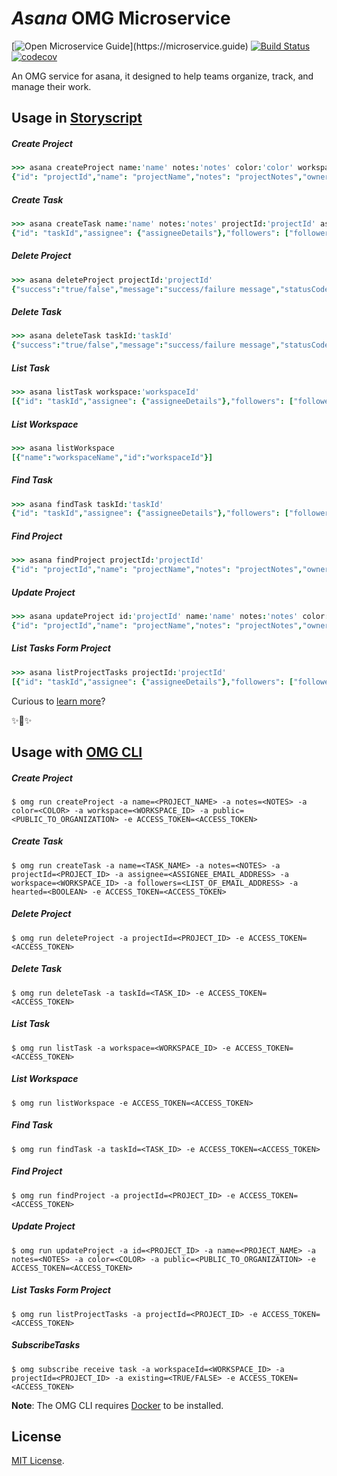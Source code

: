 # _Asana_ OMG Microservice

[![Open Microservice Guide](https://img.shields.io/badge/OMG%20Enabled-👍-green.svg?)](https://microservice.guide)
[![Build Status](https://travis-ci.com/omg-services/asana.svg?branch=master)](https://travis-ci.com/omg-services/asana)
[![codecov](https://codecov.io/gh/omg-services/asana/branch/master/graph/badge.svg)](https://codecov.io/gh/omg-services/asana)


An OMG service for asana, it designed to help teams organize, track, and manage their work.

## Usage in [Storyscript](https://storyscript.io/)

##### Create Project
```coffee
>>> asana createProject name:'name' notes:'notes' color:'color' workspace:'workspaceId' public:'true/false'
{"id": "projectId","name": "projectName","notes": "projectNotes","owner": {"ownerDetails"},"workspace": {"workspaceDetails"},"members": ["membersList"],"followers": ["followersList"]}
```
##### Create Task
```coffee
>>> asana createTask name:'name' notes:'notes' projectId:'projectId' assignee:'assignee' workspace: 'workspaceId' followers: '[abc@example.com,xyz@example.com]' hearted: 'true/false'
{"id": "taskId","assignee": {"assigneeDetails"},"followers": ["followersList"],"hearted": "true/false","name": "taskName","notes": "taskNotes","projects": ["projectDetails"],"workspace": {"workspaceDetails"}}
```
##### Delete Project
```coffee
>>> asana deleteProject projectId:'projectId'
{"success":"true/false","message":"success/failure message","statusCode":"HTTPstatusCode"}
```
##### Delete Task
```coffee
>>> asana deleteTask taskId:'taskId'
{"success":"true/false","message":"success/failure message","statusCode":"HTTPstatusCode"}
```
##### List Task
```coffee
>>> asana listTask workspace:'workspaceId'
[{"id": "taskId","assignee": {"assigneeDetails"},"followers": ["followersList"],"hearted": "true/false","name": "taskName","notes": "taskNotes","projects": ["projectDetails"],"workspace": {"workspaceDetails"}}]
```
##### List Workspace
```coffee
>>> asana listWorkspace
[{"name":"workspaceName","id":"workspaceId"}]
```
##### Find Task
```coffee
>>> asana findTask taskId:'taskId'
{"id": "taskId","assignee": {"assigneeDetails"},"followers": ["followersList"],"hearted": "true/false","name": "taskName","notes": "taskNotes","projects": ["projectDetails"],"workspace": "workspaceDetails"}}
```
##### Find Project
```coffee
>>> asana findProject projectId:'projectId'
{"id": "projectId","name": "projectName","notes": "projectNotes","owner": {"ownerDetails"},"workspace": {"workspaceDetails"},"members": ["membersList"],"followers": ["followersList"]}
```
##### Update Project
```coffee
>>> asana updateProject id:'projectId' name:'name' notes:'notes' color:'color' public:'true/false'
{"id": "projectId","name": "projectName","notes": "projectNotes","owner": {"ownerDetails"},"workspace": {"workspaceDetails"},"members": ["membersList"],"followers": ["followersList"]}
```
##### List Tasks Form Project
```coffee
>>> asana listProjectTasks projectId:'projectId'
[{"id": "taskId","assignee": {"assigneeDetails"},"followers": ["followersList"],"hearted": "true/false","name": "taskName","notes": "taskNotes","projects": ["projectDetails"],"workspace": {"workspaceDetails"}}]
```
Curious to [learn more](https://docs.storyscript.io/)?

✨🍰✨

## Usage with [OMG CLI](https://www.npmjs.com/package/omg)
##### Create Project
```shell
$ omg run createProject -a name=<PROJECT_NAME> -a notes=<NOTES> -a color=<COLOR> -a workspace=<WORKSPACE_ID> -a public=<PUBLIC_TO_ORGANIZATION> -e ACCESS_TOKEN=<ACCESS_TOKEN>
```
##### Create Task
```shell
$ omg run createTask -a name=<TASK_NAME> -a notes=<NOTES> -a projectId=<PROJECT_ID> -a assignee=<ASSIGNEE_EMAIL_ADDRESS> -a workspace=<WORKSPACE_ID> -a followers=<LIST_OF_EMAIL_ADDRESS> -a hearted=<BOOLEAN> -e ACCESS_TOKEN=<ACCESS_TOKEN>
```
##### Delete Project
```shell
$ omg run deleteProject -a projectId=<PROJECT_ID> -e ACCESS_TOKEN=<ACCESS_TOKEN>
```
##### Delete Task
```shell
$ omg run deleteTask -a taskId=<TASK_ID> -e ACCESS_TOKEN=<ACCESS_TOKEN>
```
##### List Task
```shell
$ omg run listTask -a workspace=<WORKSPACE_ID> -e ACCESS_TOKEN=<ACCESS_TOKEN>
```
##### List Workspace
```shell
$ omg run listWorkspace -e ACCESS_TOKEN=<ACCESS_TOKEN>
```
##### Find Task
```shell
$ omg run findTask -a taskId=<TASK_ID> -e ACCESS_TOKEN=<ACCESS_TOKEN>
```
##### Find Project
```shell
$ omg run findProject -a projectId=<PROJECT_ID> -e ACCESS_TOKEN=<ACCESS_TOKEN>
```
##### Update Project
```shell
$ omg run updateProject -a id=<PROJECT_ID> -a name=<PROJECT_NAME> -a notes=<NOTES> -a color=<COLOR> -a public=<PUBLIC_TO_ORGANIZATION> -e ACCESS_TOKEN=<ACCESS_TOKEN>
```
##### List Tasks Form Project
```shell
$ omg run listProjectTasks -a projectId=<PROJECT_ID> -e ACCESS_TOKEN=<ACCESS_TOKEN>
```
##### SubscribeTasks
```shell
$ omg subscribe receive task -a workspaceId=<WORKSPACE_ID> -a projectId=<PROJECT_ID> -a existing=<TRUE/FALSE> -e ACCESS_TOKEN=<ACCESS_TOKEN>
```

**Note**: The OMG CLI requires [Docker](https://docs.docker.com/install/) to be installed.

## License
[MIT License](https://github.com/heaptracetechnology/microservice-asana/blob/master/LICENSE).
```
